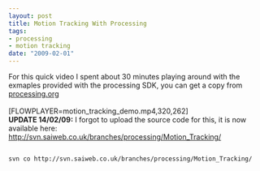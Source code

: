 ```yaml
--- 
layout: post
title: Motion Tracking With Processing
tags: 
- processing
- motion tracking
date: "2009-02-01"
---
```

For this quick video I spent about 30 minutes playing around with the exmaples provided with the processing SDK, you can get a copy from <a href="http://processing.org">processing.org</a><br /><br />[FLOWPLAYER=motion_tracking_demo.mp4,320,262]<br />
<strong>
UPDATE 14/02/09:</strong> I forgot to upload the source code for this, it is now available here: <a href="http://svn.saiweb.co.uk/branches/processing/Motion_Tracking/">http://svn.saiweb.co.uk/branches/processing/Motion_Tracking/</a>

<code lang="bash">
svn co http://svn.saiweb.co.uk/branches/processing/Motion_Tracking/
</code>
